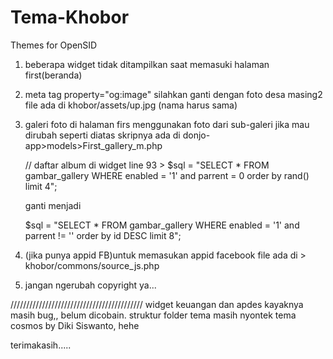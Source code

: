 # Tema-Khobor
Themes for OpenSID

1. beberapa widget tidak ditampilkan saat memasuki halaman first(beranda)
2. meta tag property="og:image" silahkan ganti dengan foto desa masing2 file ada di khobor/assets/up.jpg (nama harus sama)
3. galeri foto di halaman firs menggunakan foto dari sub-galeri
   jika mau dirubah seperti diatas skripnya ada di
   donjo-app>models>First_gallery_m.php
   
   	// daftar album di widget
   line 93 > $sql = "SELECT * FROM gambar_gallery WHERE enabled = '1' and parrent = 0 order by rand() limit 4";
   
   ganti menjadi 
   
   $sql = "SELECT * FROM gambar_gallery WHERE enabled = '1' and  parrent != ''  order by id DESC limit 8";
   
4. (jika punya appid FB)untuk memasukan appid facebook file ada di > khobor/commons/source_js.php  

5. jangan ngerubah copyright ya...

//////////////////////////////////////////
widget keuangan dan apdes kayaknya masih bug,, belum dicobain.
struktur folder tema masih nyontek tema cosmos by Diki Siswanto, hehe

terimakasih.....

   

  
  
         
